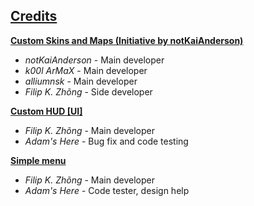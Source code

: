## <span style="text-decoration: underline;">Credits</span>

<span style="text-decoration: underline;">**Custom Skins and Maps (Initiative by notKaiAnderson)**</span>

*   _notKaiAnderson_ - Main developer
*   _k00l ArMaX_ - Main developer
*   _alliumnsk_ - Main developer
*   _Filip K. Zhõng_ - Side developer

<span style="text-decoration: underline;">**Custom HUD [UI]**</span>

*   _Filip K. Zhõng_ - Main developer
*   _Adam's Here_ - Bug fix and code testing

<span style="text-decoration: underline;">**Simple menu**</span>

*   _Filip K. Zhõng_ - Main developer
*   _Adam's Here_ - Code tester, design help
